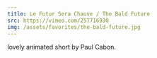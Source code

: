```yaml
---
title: Le Futur Sera Chauve / The Bald Future
src: https://vimeo.com/257716930
img: /assets/favorites/the-bald-future.jpg
---
```


lovely animated short by Paul Cabon.
